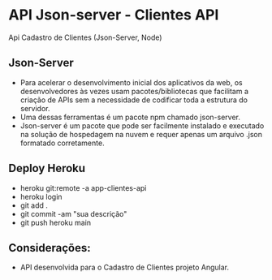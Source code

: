 # API Json-server - Clientes API

Api Cadastro de Clientes (Json-Server, Node)

## Json-Server
- Para acelerar o desenvolvimento inicial dos aplicativos da web, os desenvolvedores às vezes usam pacotes/bibliotecas que facilitam a criação de APIs sem a necessidade de codificar toda a estrutura do servidor.
- Uma dessas ferramentas é um pacote npm chamado json-server.
- Json-server é um pacote que pode ser facilmente instalado e executado na solução de hospedagem na nuvem e requer apenas um arquivo .json formatado corretamente.

## Deploy Heroku
- heroku git:remote -a app-clientes-api
- heroku login
- git add .
- git commit -am "sua descrição"
- git push heroku main

## Considerações:
- API desenvolvida para o Cadastro de Clientes projeto Angular.


